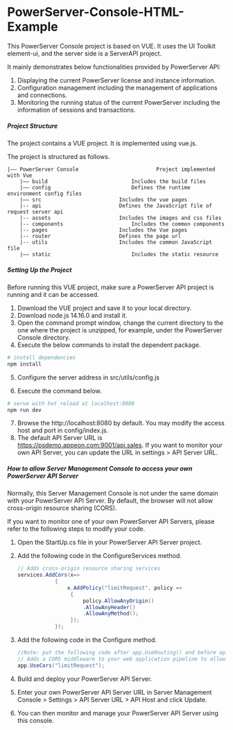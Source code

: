 # PowerServer-Console-HTML-Example

This PowerServer Console project is based on VUE. It uses the UI Toolkit element-ui, and the server side is a ServerAPI project. 

It mainly demonstrates below functionalities provided by PowerServer API:
1. Displaying the current PowerServer license and instance information.
2. Configuration management including the management of applications and connections.
3. Monitoring the running status of the current PowerServer including the information of sessions and transactions.


##### Project Structure

The project contains a VUE project. It is implemented using vue.js.

The project is structured as follows.

```
|—— PowerServer Console    			    		Project implemented with Vue
    |—— build							Includes the build files
    |—— config							Defines the runtime environment config files
    |—— src							Includes the vue pages
	|-- api							Defines the JavaScript file of request server api 
	|-- assets						Includes the images and css files
	|-- components						Includes the common components
	|-- pages						Includes the Vue pages
	|-- router						Defines the page url
	|-- utils						Includes the common JavaScript file
    |—— static							Includes the static resource
```

##### Setting Up the Project

Before running this VUE project, make sure a PowerServer API project is running and it can be accessed. 

1. Download the VUE project and save it to your local directory.
2. Download node.js 14.16.0 and install it.
3. Open the command prompt window, change the current directory to the one where the project is unzipped, for example, under the PowerServer Console directory. 
4. Execute the below commands to install the dependent package. 

  ```bash
  # install dependencies
  npm install
  ```

5. Configure the server address in src/utils/config.js

6. Execute the command below. 

  ```bash
  # serve with hot reload at localhost:8080
  npm run dev
  ```
7. Browse the http://localhost:8080 by default. You may modify the access host and port in config/index.js.
8. The default API Server URL is https://psdemo.appeon.com:9001/api.sales. If you want to monitor your own API Server, you can update the URL in settings > API Server URL.

##### How to allow Server Management Console to access your own PowerServer API Server

Normally, this Server Management Console is not under the same domain with your PowerServer API Server. By default, the browser will not allow cross-origin resource sharing (CORS).

If you want to monitor one of your own PowerServer API Servers, please refer to the following steps to modify your code. 

1. Open the StartUp.cs file in your PowerServer API Server project.

2. Add the following code in the      ConfigureServices method.

   ```c#
   // Adds cross-origin resource sharing services
   services.AddCors(x=>
               {
                   x.AddPolicy("limitRequest", policy =>
                    {
                        policy.AllowAnyOrigin()
                        .AllowAnyHeader()
                        .AllowAnyMethod();
                    });
               });
   ```

3. Add the following code in the Configure method.

   ```c#
   //Note: put the following code after app.UseRouting() and before app.UseAuthentication().
   // Adds a CORS middleware to your web application pipeline to allow cross domain requests.
   app.UseCors("limitRequest"); 
   ```

4. Build and deploy your PowerServer API Server.

5. Enter your own PowerServer API Server URL in Server Management Console > Settings > API Server URL > API Host and click Update.

6. You can then monitor and manage      your PowerServer API Server using this console.

